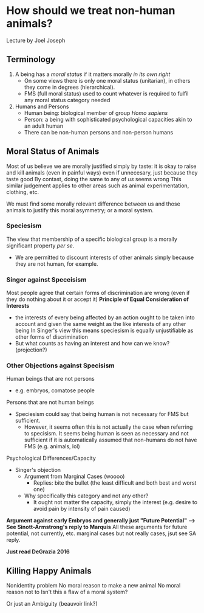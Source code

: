 # How should we treat non-human animals?
Lecture by Joel Joseph

## Terminology
1. A being has a *moral status* if it matters morally *in its own right*
	- On some views there is only one moral status (unitarian), in others they come in degrees (hierarchical).
	- FMS (full moral status) used to count whatever is required to fulfil any moral status category needed
2. Humans and Persons
	- Human being: biological member of group *Homo sapiens*
	- Person: a being with sophisticated psychological capacities akin to an adult human
	- There can be non-human persons and non-person humans
## Moral Status of Animals
Most of us believe we are morally justified simply by taste: it is okay to raise and kill animals (even in painful ways) even if unnecesary, just because they taste good 
By contast, doing the same to any of *us* seems wrong
This similar judgement applies to other areas such as animal experimentation, clothing, etc.

We must find some morally relevant difference between us and those animals to justify this moral asymmetry; or a moral system.
### Speciesism
The view that membership of a specific biological group is a morally significant property *per se*.
- We are permitted to discount interests of other animals simply because they are not human, for example.

### Singer against Speceisism
Most people agree that certain forms of discrimination are wrong (even if they do nothing about it or accept it)
**Principle of Equal Consideration of Interests**
- the interests of every being affected by an action ought to be taken into account and given the same weight as the like interests of any other being
In Singer's view this means speciesism is equally unjustifiable as other forms of discrimination
- But what counts as having an interest and how can we know? (projection?)

### Other Objections against Specisism
Human beings that are not persons
- e.g. embryos, comatose people

Persons that are not human beings
- Speciesism could say that being human is not necessary for FMS but sufficient.
	- However, it seems often this is not actually the case when referring to specisism. It seems being human is seen as necessary and not sufficient if it is automatically assumed that non-humans do not have FMS (e.g. animals, lol)

Psychological Differences/Capacity
- Singer's objection
	- Argument from Marginal Cases (woooo)
		- Replies: bite the bullet (the least difficult and both best and worst one)
	- Why specifically this category and not any other?
		- It ought not matter the capacity, simply the interest (e.g. desire to avoid pain by intensity of pain caused)

**Argument against early Embryos and generally just "Future Potential" --> See Sinott-Armstrong's reply to Marquis**
All these arguments for future potential, not currently, etc. marginal cases but not really cases, jsut see SA reply.

**Just read DeGrazia 2016**


## Killing Happy Animals

Nonidentity problem
No moral reason to make a new animal
No moral reason not to 
Isn't this a flaw of a moral system?

Or just an Ambiguity (beauvoir link?)

